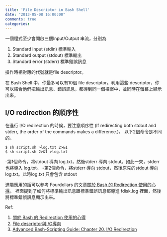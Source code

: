 ```yaml
---
title: 'File Descriptor in Bash Shell'
date: "2013-05-08 16:00:00"
comments: true
categories: 
---
```


一個程式至少會開啟三個Input/Output 串流，分別為

1. Standard input (stdin)  標準輸入
2. Standard output (stdout) 標準輸出
3. Standard error (stderr) 標準錯誤訊息

操作時相對應的代號就是file descriptor。

在 Bash Shell 中，你最多可以有10個 file descriptor。利用這些 descriptor，你可以結合他們把輸出訊息、錯誤訊息，都導到同一個檔案中，並同時在螢幕上顯示出來。

## I/O redirection 的順序性

在進行 I/O redirection 的時候，要注意順序性 (If redirecting both stdout and stderr, the order of the commands makes a difference.)。
以下2個命令是不同的。
```
$ sh script.sh >log.txt 2>&1
$ sh script.sh 2>&1 >log.txt
```
-第1個命令，將stdout 導向 log.txt，然後stderr 導向 stdout。如此一來，stderr 也將導入 log.txt。
-第2個命令，將stderr 導向 stdout，然後原先的stdout 導向 log.txt。此時log.txt 只會包含 stdout

進階應用的話可以參考 Fourdollars 的文章[關於 Bash 的 Redirection 使用的心得](http://fourdollars.blogspot.tw/2013/03/bash-redirection.html)。
裡面提到了如何將標準輸出訊息跟標準錯誤訊息都導進 fdisk.log 裡面，然後將標準錯誤訊息顯示出來。

Ref:

1. [關於 Bash 的 Redirection 使用的心得](http://fourdollars.blogspot.tw/2013/03/bash-redirection.html)
2. [File descriptor與I/O導向](http://www.study-area.org/cyril/scripts/scripts/node32.html)
3. [Advanced Bash-Scripting Guide: Chapter 20. I/O Redirection](http://www.tldp.org/LDP/abs/html/io-redirection.html)
